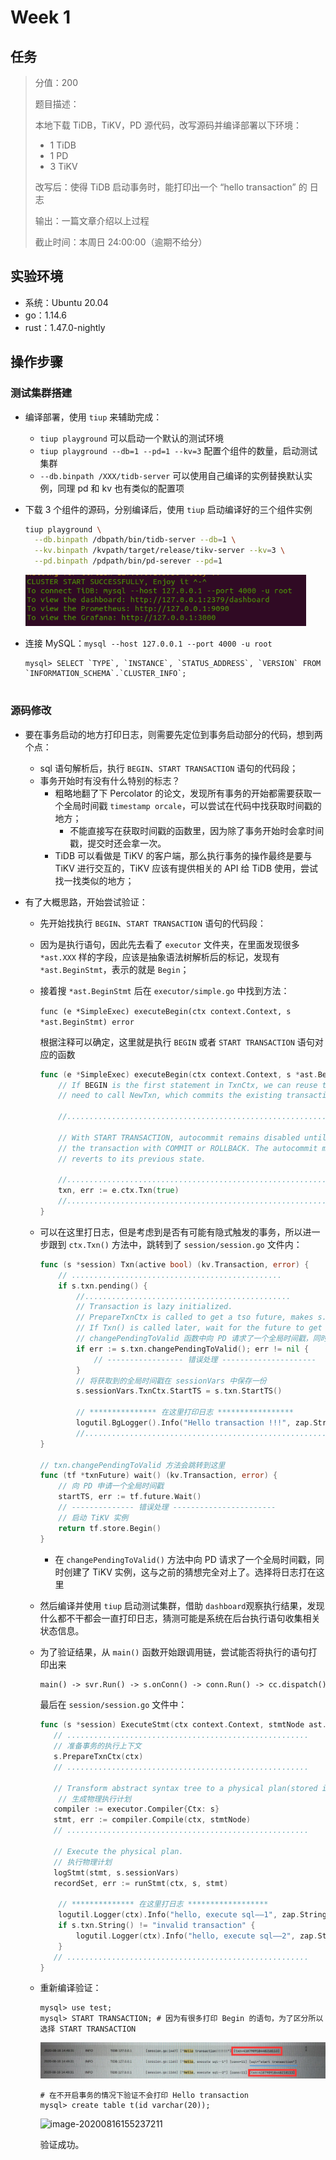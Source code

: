 # Week 1

## 任务

>分值：200
>
>题目描述：
>
>本地下载 TiDB，TiKV，PD 源代码，改写源码并编译部署以下环境：
>
>* 1 TiDB
>* 1 PD
>* 3 TiKV
>
>改写后：使得 TiDB 启动事务时，能打印出一个 “hello transaction” 的 日志
>
>输出：一篇文章介绍以上过程
>
>截止时间：本周日 24:00:00（逾期不给分）

## 实验环境

- 系统：Ubuntu 20.04
- go：1.14.6
- rust：1.47.0-nightly

## 操作步骤

### 测试集群搭建

- 编译部署，使用 `tiup` 来辅助完成：

  - `tiup playground` 可以启动一个默认的测试环境
  - `tiup playground --db=1 --pd=1 --kv=3` 配置个组件的数量，启动测试集群
  - `--db.binpath /XXX/tidb-server` 可以使用自己编译的实例替换默认实例，同理 pd 和 kv 也有类似的配置项

- 下载 3 个组件的源码，分别编译后，使用 `tiup` 启动编译好的三个组件实例

  ```bash
  tiup playground \
  	--db.binpath /dbpath/bin/tidb-server --db=1 \
  	--kv.binpath /kvpath/target/release/tikv-server --kv=3 \
  	--pd.binpath /pdpath/bin/pd-serever --pd=1
  ```

  <img src="pic\w1-start.png" alt="avatar" style="zoom:80%;" />

- 连接 MySQL：`mysql --host 127.0.0.1 --port 4000 -u root`

  ```mysql
  mysql> SELECT `TYPE`, `INSTANCE`, `STATUS_ADDRESS`, `VERSION` FROM `INFORMATION_SCHEMA`.`CLUSTER_INFO`;
  
  
  ```

### 源码修改

- 要在事务启动的地方打印日志，则需要先定位到事务启动部分的代码，想到两个点：

  - sql 语句解析后，执行 `BEGIN`、`START TRANSACTION` 语句的代码段；
  - 事务开始时有没有什么特别的标志？
    - 粗略地翻了下 Percolator 的论文，发现所有事务的开始都需要获取一个全局时间戳 `timestamp orcale`，可以尝试在代码中找获取时间戳的地方；
      - 不能直接写在获取时间戳的函数里，因为除了事务开始时会拿时间戳，提交时还会拿一次。
    - TiDB 可以看做是 TiKV 的客户端，那么执行事务的操作最终是要与 TiKV 进行交互的，TiKV 应该有提供相关的 API 给 TiDB 使用，尝试找一找类似的地方；

- 有了大概思路，开始尝试验证：

  - 先开始找执行 `BEGIN`、`START TRANSACTION` 语句的代码段：

  - 因为是执行语句，因此先去看了 `executor` 文件夹，在里面发现很多 `*ast.XXX` 样的字段，应该是抽象语法树解析后的标记，发现有 `*ast.BeginStmt`，表示的就是 `Begin`；

  - 接着搜 `*ast.BeginStmt` 后在 `executor/simple.go` 中找到方法：

     `func (e *SimpleExec) executeBegin(ctx context.Context, s *ast.BeginStmt) error`

    根据注释可以确定，这里就是执行 `BEGIN` 或者 `START TRANSACTION` 语句对应的函数

    ```go
    func (e *SimpleExec) executeBegin(ctx context.Context, s *ast.BeginStmt) error {
    	// If BEGIN is the first statement in TxnCtx, we can reuse the existing transaction, without the
    	// need to call NewTxn, which commits the existing transaction and begins a new one.
        
    	//..................................................................
        
    	// With START TRANSACTION, autocommit remains disabled until you end
    	// the transaction with COMMIT or ROLLBACK. The autocommit mode then
    	// reverts to its previous state.
        
    	//................................................................
    	txn, err := e.ctx.Txn(true)
        //................................................................
    }
    ```

  - 可以在这里打日志，但是考虑到是否有可能有隐式触发的事务，所以进一步跟到 `ctx.Txn()` 方法中，跳转到了 `session/session.go` 文件内：

    ```go
    func (s *session) Txn(active bool) (kv.Transaction, error) {
    	// ...............................................
    	if s.txn.pending() {
            //..............................................
    		// Transaction is lazy initialized.
    		// PrepareTxnCtx is called to get a tso future, makes s.txn a pending txn,
    		// If Txn() is called later, wait for the future to get a valid txn.
            // changePendingToValid 函数中向 PD 请求了一个全局时间戳，同时创建了 TiKV 实例
    		if err := s.txn.changePendingToValid(); err != nil {
    			// ----------------- 错误处理 ---------------------
    		}
            // 将获取到的全局时间戳在 sessionVars 中保存一份 
    		s.sessionVars.TxnCtx.StartTS = s.txn.StartTS()
            
            // *************** 在这里打印日志 *****************
            logutil.BgLogger().Info("Hello transaction !!!", zap.String("txn", s.txn.String()))
    		//......................................................
    }
    
    // txn.changePendingToValid 方法会跳转到这里    
    func (tf *txnFuture) wait() (kv.Transaction, error) {
        // 向 PD 申请一个全局时间戳
    	startTS, err := tf.future.Wait()
        // -------------- 错误处理 -----------------------
    	// 启动 TiKV 实例
    	return tf.store.Begin()
    }
    ```

    - 在 `changePendingToValid()` 方法中向 PD 请求了一个全局时间戳，同时创建了 TiKV 实例，这与之前的猜想完全对上了。选择将日志打在这里
    
  - 然后编译并使用 `tiup` 启动测试集群，借助 `dashboard`观察执行结果，发现什么都不干都会一直打印日志，猜测可能是系统在后台执行语句收集相关状态信息。

  - 为了验证结果，从 `main()` 函数开始跟调用链，尝试能否将执行的语句打印出来

     ```markdown
     main() -> svr.Run() -> s.onConn() -> conn.Run() -> cc.dispatch() -> cc.handleQuery() -> cc.handleStmt() -> cc.ctx.ExecuteStmt() -> tc.Session.ExecuteStmt()
     ```

     最后在 `session/session.go` 文件中：

     ```go
     func (s *session) ExecuteStmt(ctx context.Context, stmtNode ast.StmtNode) (sqlexec.RecordSet, error) {
     	// ......................................................
     	// 准备事务的执行上下文
     	s.PrepareTxnCtx(ctx)
     	// ......................................................
     
     	// Transform abstract syntax tree to a physical plan(stored in executor.ExecStmt).
         // 生成物理执行计划
     	compiler := executor.Compiler{Ctx: s}
     	stmt, err := compiler.Compile(ctx, stmtNode)
     	// ......................................................
     
     	// Execute the physical plan.
     	// 执行物理计划
     	logStmt(stmt, s.sessionVars)
     	recordSet, err := runStmt(ctx, s, stmt)
         
         // ************** 在这里打日志 ******************
         logutil.Logger(ctx).Info("hello, execute sql——1", zap.String("sql", stmtNode.Text()))
         if s.txn.String() != "invalid transaction" {
             logutil.Logger(ctx).Info("hello, execute sql——2", zap.String("txn", s.txn.String()))
         }
     	// ......................................................
     }
     ```

  - 重新编译验证：

     ```mysql
     mysql> use test;
     mysql> START TRANSACTION; # 因为有很多打印 Begin 的语句，为了区分所以选择 START TRANSACTION
     ```

     <img src="pic\w1-check1.png" alt="avatar" style="zoom:80%;" />

     ```mysql
     # 在不开启事务的情况下验证不会打印 Hello transaction
     mysql> create table t(id varchar(20));
     ```

     ![image-20200816155237211](E:\MyWork\MyLearningNote\database-learning\HighPerformanceTiDB\homework\pic\w1-check2.png)

     验证成功。


























